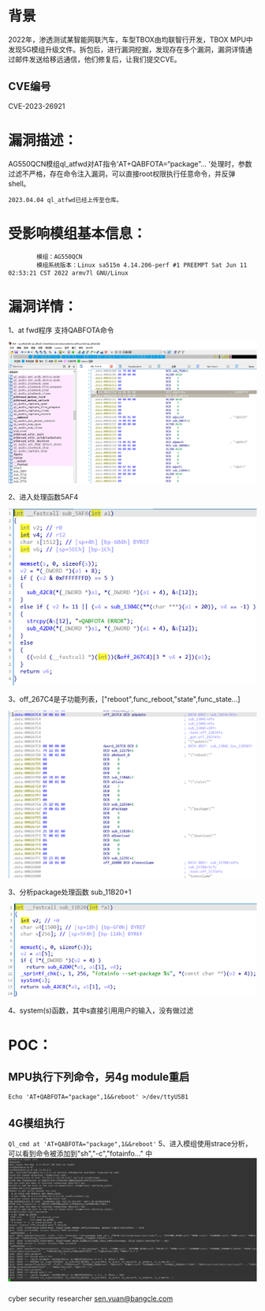 # 背景

2022年，渗透测试某智能网联汽车，车型TBOX由均联智行开发，TBOX MPU中发现5G模组升级文件。拆包后，进行漏洞挖掘，发现存在多个漏洞，漏洞详情通过邮件发送给移远通信，他们修复后，让我们提交CVE。

## CVE编号
CVE-2023-26921


# 漏洞描述：

AG550QCN模组ql_atfwd对AT指令'AT+QABFOTA=“package”... '处理时，参数过滤不严格，存在命令注入漏洞，可以直接root权限执行任意命令，并反弹shell。

```
2023.04.04 ql_atfwd已经上传至仓库。
```

# 受影响模组基本信息：
```
        模组：AG550QCN
        模组系统版本：Linux sa515m 4.14.206-perf #1 PREEMPT Sat Jun 11 02:53:21 CST 2022 armv7l GNU/Linux
```


# 漏洞详情：

  1、at fwd程序 支持QABFOTA命令
  
  ![image](0.png)
  
  2、进入处理函数5AF4
  
  ![image](1.png)
  
  3、off_267C4是子功能列表，["reboot",func_reboot,"state",func_state…]
  
  ![image](2.png)
  
  3、分析package处理函数 sub_11B20+1
  
  ![image](3.png)
  
  4、system(s)函数，其中s直接引用用户的输入，没有做过滤

# POC：

## MPU执行下列命令，另4g module重启
`Echo 'AT+QABFOTA="package",1&&reboot' >/dev/ttyUSB1`
## 4G模组执行
`Ql_cmd at 'AT+QABFOTA="package",1&&reboot'`
5、进入模组使用strace分析，可以看到命令被添加到"sh","-c","fotainfo…" 中
![image](4.png)



###

cyber security researcher
sen.yuan@bangcle.com

